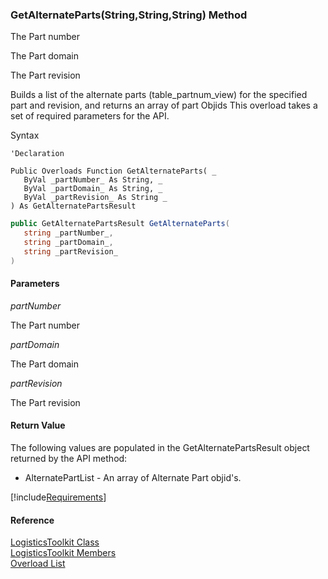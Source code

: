 ﻿### GetAlternateParts(String,String,String) Method

The Part number

The Part domain

The Part revision

Builds a list of the alternate parts (table_partnum_view) for the specified part and revision, and returns an array of part Objids This overload takes a set of required parameters for the API.

Syntax

```vbnet
'Declaration

Public Overloads Function GetAlternateParts( _
   ByVal _partNumber_ As String, _
   ByVal _partDomain_ As String, _
   ByVal _partRevision_ As String _
) As GetAlternatePartsResult
```

```csharp
public GetAlternatePartsResult GetAlternateParts( 
   string _partNumber_,
   string _partDomain_,
   string _partRevision_
)
```

#### Parameters

_partNumber_

The Part number

_partDomain_

The Part domain

_partRevision_

The Part revision

#### Return Value

The following values are populated in the GetAlternatePartsResult object returned by the API method:

*   AlternatePartList \- An array of Alternate Part objid's.

[!include[Requirements](../partials/requirements.md)]

#### Reference

[LogisticsToolkit Class](FChoice.Toolkits.Clarify~FChoice.Toolkits.Clarify.Logistics.LogisticsToolkit.md)  
[LogisticsToolkit Members](FChoice.Toolkits.Clarify~FChoice.Toolkits.Clarify.Logistics.LogisticsToolkit_members.md)  
[Overload List](FChoice.Toolkits.Clarify~FChoice.Toolkits.Clarify.Logistics.LogisticsToolkit~GetAlternateParts.md)
